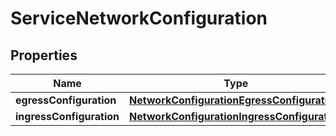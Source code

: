 

# ServiceNetworkConfiguration


## Properties

| Name | Type | Description | Notes |
|------------ | ------------- | ------------- | -------------|
|**egressConfiguration** | [**NetworkConfigurationEgressConfiguration**](NetworkConfigurationEgressConfiguration.md) |  |  [optional] |
|**ingressConfiguration** | [**NetworkConfigurationIngressConfiguration**](NetworkConfigurationIngressConfiguration.md) |  |  [optional] |



